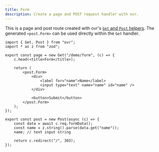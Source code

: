 ```yaml
---
title: Form
description: Create a page and POST request handler with ovr.
---
```


This is a page and post route created with ovr's [`Get` and `Post` helpers](/04-helpers). The generated `<post.Form>` can be used directly within the `Get` handler.

```tsx
import { Get, Post } from "ovr";
import * as z from "zod";

export const page = new Get("/demo/form", (c) => {
	c.head(<title>Form</title>);

	return (
		<post.Form>
			<div>
				<label for="name">Name</label>
				<input type="text" name="name" id="name" />
			</div>

			<button>Submit</button>
		</post.Form>
	);
});

export const post = new Post(async (c) => {
	const data = await c.req.formData();
	const name = z.string().parse(data.get("name"));
	name; // text input string

	return c.redirect("/", 303);
});
```
